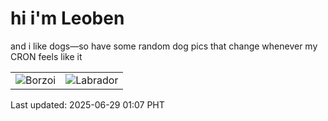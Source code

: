 # hi i'm Leoben

and i like dogs—so have some random dog pics that change whenever my CRON feels like it

|  |  |
|--------|----------|
| ![Borzoi](https://random-dog-vercel.vercel.app/api/random-borzoi?v=1751130457) | ![Labrador](https://random-dog-vercel.vercel.app/api/random-labrador?v=1751130457) |

Last updated: 2025-06-29 01:07 PHT
